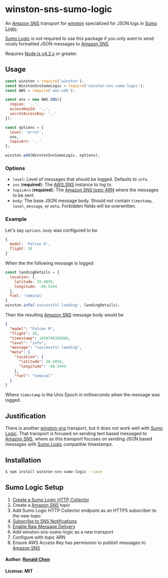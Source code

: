 # winston-sns-sumo-logic

An [Amazon SNS][0] transport for [winston][1] specialized for JSON logs in [Sumo Logic][2].

[Sumo Logic][2] is not required to use this package if you only want to send nicely formatted JSON messages to [Amazon SNS][0].

Requires [Node.js v4.2.x][9] or greater.

## Usage
``` js
const winston = require('winston');
const WinstonSnsSumoLogic = require('winston-sns-sumo-logic');
const AWS = require('aws-sdk');

const sns = new AWS.SNS({
  region: '..',
  accessKeyId: '..',
  secretAccessKey: '..'
});

const options = {
  level: 'error',
  sns,
  topicArn: '..'
};

winston.add(WinstonSnsSumoLogic, options);
```
### Options
* `level`: Level of messages that should be logged.  Defaults to `info`.
* `sns` (**required**): The [AWS.SNS][3] instance to log to.
* `topicArn` (**required**): The [Amazon SNS topic ARN][4] where the messages to be sent.
* `body`: The base JSON message body.  Should not contain `timestamp`, `level`, `message`, or `meta`.  Forbidden fields will be overwritten.

### Example
Let's say `options.body` was configured to be
``` js
{
  model: 'Falcon 9',
  flight: 20
}
```
When the the following message is logged
``` js
const landingDetails = {
  location: {
    latitude: 28.4859,
    longitude: -80.5444
  },
  fuel: 'nominal'
}
winston.info('successful landing', landingDetails);
```
Then the resulting [Amazon SNS][0] message body would be
``` json
{
  "model": "Falcon 9",
  "flight": 20,
  "timestamp": 1450748385666,
  "level": "info",
  "message": "successful landing",
  "meta": {
    "location": {
      "latitude": 28.4859,
      "longitude": -80.5444
    },
    "fuel": "nominal"
  }
}
```
Where `timestamp` is the Unix Epoch in milliseconds when the message was logged.

## Justification
There is another [winston-sns][5] transport, but it does not work well with [Sumo Logic][2].  That transport is focused on sending text based messaged to [Amazon SNS][0], where as this transport focuses on sending JSON based messages with [Sumo Logic][2] compatible timestamps.

## Installation
``` bash
$ npm install winston-sns-sumo-logic --save
```

## Sumo Logic Setup
1. [Create a Sumo Logic HTTP Collector][6]
2. Create a [Amazon SNS][0] topic
3. Add Sumo Logic HTTP Collector endpoint as an HTTPS subscriber to the new topic
4. [Subscribe to SNS Notifications][7]
5. [Enable Raw Message Delivery][8]
6. Add winston-sns-sumo-logic as a new transport
7. Configure with topic ARN
8. Ensure AWS Access Key has permission to publish messages to [Amazon SNS][0]

#### Author: [Ronald Chen](https://github.com/Pyrolistical)

#### License: MIT

[0]: https://aws.amazon.com/sns/
[1]: https://github.com/winstonjs/winston
[2]: https://www.sumologic.com
[3]: http://docs.aws.amazon.com/AWSJavaScriptSDK/latest/AWS/SNS.html
[4]: http://docs.aws.amazon.com/general/latest/gr/aws-arns-and-namespaces.html#arn-syntax-sns
[5]: https://github.com/jesseditson/winston-sns
[6]: https://service.sumologic.com/help/Default.htm#Setting_up_a_Hosted_Collector.htm
[7]: https://service.sumologic.com/help/#Collecting_logs_for_AWS_Config.htm
[8]: http://docs.aws.amazon.com/sns/latest/dg/large-payload-raw-message.html
[9]: https://nodejs.org/en/blog/release/v4.2.0/
